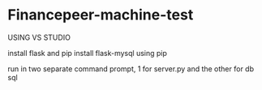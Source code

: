 # Financepeer-machine-test


USING VS STUDIO

install flask and pip install flask-mysql using pip

run in two separate command prompt, 1 for server.py and the other for db sql
